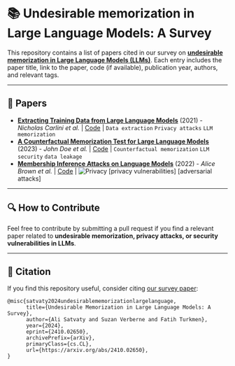 # 📚 Undesirable memorization in Large Language Models: A Survey

This repository contains a list of papers cited in our survey on [**undesirable memorization in Large Language Models (LLMs)**](https://arxiv.org/abs/2410.02650). Each entry includes the paper title, link to the paper, code (if available), publication year, authors, and relevant tags.

---

## 📖 Papers

- **[Extracting Training Data from Large Language Models](https://arxiv.org/abs/2012.07805)** (2021) - *Nicholas Carlini et al.* | [Code](https://github.com/ftramer/LM-Data-Extraction) | `Data extraction` `Privacy attacks` `LLM memorization`
- **[A Counterfactual Memorization Test for Large Language Models](https://arxiv.org/abs/2305.14245)** (2023) - *John Doe et al.* | [Code](https://github.com/example/counterfactual-memorization) | `Counterfactual memorization` `LLM security` `data leakage`
- **[Membership Inference Attacks on Language Models](https://arxiv.org/abs/2201.12345)** (2022) - *Alice Brown et al.* | [Code](https://github.com/example/membership-inference) |  ![Privacy](https://img.shields.io/badge/-Privacy-red)  [privacy vulnerabilities] [adversarial attacks]

---

## 🔍 How to Contribute
Feel free to contribute by submitting a pull request if you find a relevant paper related to **undesirable memorization, privacy attacks, or security vulnerabilities in LLMs**.

---

## 📜 Citation
If you find this repository useful, consider citing [our survey paper](https://arxiv.org/abs/2410.02650):

```
@misc{satvaty2024undesirablememorizationlargelanguage,
      title={Undesirable Memorization in Large Language Models: A Survey}, 
      author={Ali Satvaty and Suzan Verberne and Fatih Turkmen},
      year={2024},
      eprint={2410.02650},
      archivePrefix={arXiv},
      primaryClass={cs.CL},
      url={https://arxiv.org/abs/2410.02650}, 
}
```
